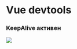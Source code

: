 # Vue devtools

<h3 class="w-[200px]" v-mark.circle> KeepAlive активен </h3>

<img class="mt-14" src="/devtools_vue_1.png" />